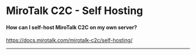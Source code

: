 # MiroTalk C2C - Self Hosting

#### How can I self-host MiroTalk C2C on my own server?

https://docs.mirotalk.com/mirotalk-c2c/self-hosting/

---
